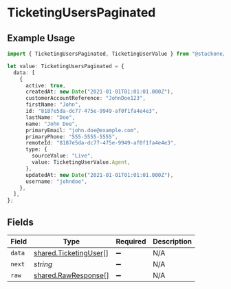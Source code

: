 # TicketingUsersPaginated

## Example Usage

```typescript
import { TicketingUsersPaginated, TicketingUserValue } from "@stackone/stackone-client-ts/sdk/models/shared";

let value: TicketingUsersPaginated = {
  data: [
    {
      active: true,
      createdAt: new Date("2021-01-01T01:01:01.000Z"),
      customerAccountReference: "JohnDoe123",
      firstName: "John",
      id: "8187e5da-dc77-475e-9949-af0f1fa4e4e3",
      lastName: "Doe",
      name: "John Doe",
      primaryEmail: "john.doe@example.com",
      primaryPhone: "555-5555-5555",
      remoteId: "8187e5da-dc77-475e-9949-af0f1fa4e4e3",
      type: {
        sourceValue: "Live",
        value: TicketingUserValue.Agent,
      },
      updatedAt: new Date("2021-01-01T01:01:01.000Z"),
      username: "johndoe",
    },
  ],
};
```

## Fields

| Field                                                                 | Type                                                                  | Required                                                              | Description                                                           |
| --------------------------------------------------------------------- | --------------------------------------------------------------------- | --------------------------------------------------------------------- | --------------------------------------------------------------------- |
| `data`                                                                | [shared.TicketingUser](../../../sdk/models/shared/ticketinguser.md)[] | :heavy_minus_sign:                                                    | N/A                                                                   |
| `next`                                                                | *string*                                                              | :heavy_minus_sign:                                                    | N/A                                                                   |
| `raw`                                                                 | [shared.RawResponse](../../../sdk/models/shared/rawresponse.md)[]     | :heavy_minus_sign:                                                    | N/A                                                                   |